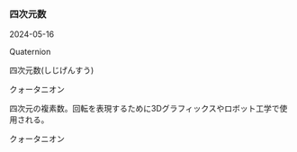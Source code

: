 <article id="四次元数">

### 四次元数

<p class="st_update_header">2024-05-16</p>
<p class="st_name_header_en">Quaternion</p>
<p class="st_name_header_jp">四次元数(しじげんすう)</p>
<p class="st_name_header_abbreviation">クォータニオン</p>
<div class="article_explanation">四次元の複素数。回転を表現するために3Dグラフィックスやロボット工学で使用される。</div>
<p class="st_name_header_synonyms">クォータニオン</p>
</article>

